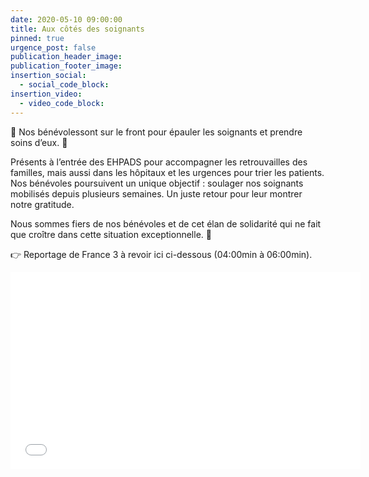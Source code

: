 ```yaml
---
date: 2020-05-10 09:00:00
title: Aux côtés des soignants
pinned: true
urgence_post: false
publication_header_image:
publication_footer_image:
insertion_social:
  - social_code_block:
insertion_video:
  - video_code_block:
---
```


💚 Nos b&eacute;n&eacute;volessont sur le front pour &eacute;pauler les soignants et prendre soins d’eux. 🙏

Pr&eacute;sents &agrave; l’entr&eacute;e des EHPADS pour accompagner les retrouvailles des familles, mais aussi dans les h&ocirc;pitaux et les urgences pour trier les patients. Nos b&eacute;n&eacute;voles poursuivent un unique objectif : soulager nos soignants mobilis&eacute;s depuis plusieurs semaines. Un juste retour pour leur montrer notre gratitude.

Nous sommes fiers de nos b&eacute;n&eacute;voles et de cet &eacute;lan de solidarit&eacute; qui ne fait que cro&icirc;tre dans cette situation exceptionnelle. 👏

👉 Reportage de France 3 &agrave; revoir ici ci-dessous (04:00min &agrave; 06:00min).

<div class="embed-responsive embed-responsive-16by9 w-50"><iframe width="560" height="315" src="//embedftv-a.akamaihd.net/b957ecde1c4c8acd0706fc5aeded9551" frameborder="0" scrolling="no" allowfullscreen=""></iframe></div>